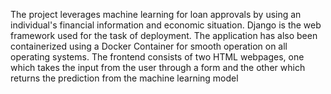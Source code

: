 The project leverages machine learning for loan approvals by using an individual's financial information and economic situation. Django is the web framework used for the task of deployment. The application has also been containerized using a Docker Container for smooth operation on all operating systems. The frontend consists of two HTML webpages, one which takes the input from the user through a form and the other which returns the prediction from the machine learning model  

